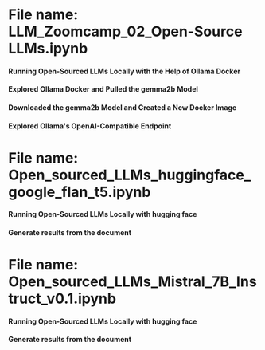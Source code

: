# File name: LLM_Zoomcamp_02_Open-Source LLMs.ipynb 

#### Running Open-Sourced LLMs Locally with the Help of Ollama Docker
#### Explored Ollama Docker and Pulled the gemma2b Model
#### Downloaded the gemma2b Model and Created a New Docker Image
#### Explored Ollama's OpenAI-Compatible Endpoint

# File name: Open_sourced_LLMs_huggingface_google_flan_t5.ipynb
#### Running Open-Sourced LLMs Locally with hugging face
#### Generate results from the document

# File name: Open_sourced_LLMs_Mistral_7B_Instruct_v0.1.ipynb
#### Running Open-Sourced LLMs Locally with hugging face
#### Generate results from the document


